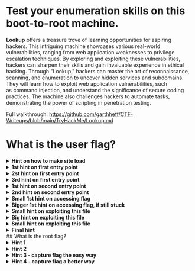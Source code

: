 # Test your enumeration skills on this boot-to-root machine.

**Lookup** offers a treasure trove of learning opportunities for aspiring hackers. This intriguing machine showcases various real-world vulnerabilities, ranging from web application weaknesses to privilege escalation techniques. By exploring and exploiting these vulnerabilities, hackers can sharpen their skills and gain invaluable experience in ethical hacking. Through "Lookup," hackers can master the art of reconnaissance, scanning, and enumeration to uncover hidden services and subdomains. They will learn how to exploit web application vulnerabilities, such as command injection, and understand the significance of secure coding practices. The machine also challenges hackers to automate tasks, demonstrating the power of scripting in penetration testing.

Full walkthrough: https://github.com/garthheff/CTF-Writeups/blob/main/TryHackMe/Lookup.md
# What is the user flag?

<details>
  <summary><strong>Hint on how to make site load</strong></summary>

Add lookup.thm to /etc/hosts file
</details>

<details>
  <summary><strong>1st hint on first entry point</strong></summary>

You can emulate usernames (successful usernames will give a different error)

wget https://raw.githubusercontent.com/danielmiessler/SecLists/refs/heads/master/Usernames/Names/names.txt
</details>

<details>
  <summary><strong>2st hint on first entry point</strong></summary>

admin user might not be the one you are looking for
</details>

<details>
  <summary><strong>3rd hint on first entry point</strong></summary>

Password for the user in question is in most password lists such as rockyou
</details>

<details>
  <summary><strong>1st hint on second entry point</strong></summary>
add files.lookup.thm to the hosts file if not already
search for exploit of web application on exploit-db 
</details>

<details>
  <summary><strong>2nd hint on second entry point</strong></summary>

exploit CVE-2019-9194 , while script from exploit-db works, metasploit has a working exploit   
</details>

<details>
  <summary><strong>Small 1st hint on accessing flag</strong></summary>

the www-data user does not have access to the flag. But does it have access to any files that have more permissions?

</details>

<details>
  <summary><strong>Bigger 1st hint on accessing flag, if still stuck</strong></summary>

Check for files with SUID or SGID bits set that are not a common file, linpeas script will find and suggest it's an uncommon file

</details>

<details>
  <summary><strong>Small hint on exploiting this file</strong></summary>

Run file, is it using other commands that could be exploited? what is it looking for and why? 

</details>

<details>
  <summary><strong>Big hint on exploiting this file</strong></summary>

This file appears to be a basic "password manager" that reads a user's `.password` file from their home directory. It uses the `id` command to determine which user’s file to read and prints it to the screen.

You can run `id username` to see what the expected output looks like. Then, try crafting your own version of the `id` command that produces similar output. Finally, use a well-known technique to ensure your custom `id` command is run instead of the system’s default.

</details>

<details>
  <summary><strong>Small hint on exploiting this file</strong></summary>

Run file, is it using other commands that could be exploited? what is it looking for and why? 

</details>

<details>
  <summary><strong>Final hint</strong></summary>

Once the password list is obtained, attempt to SSH in with that user and passwords from the list until you connect. good practice for hydra or similar. 

Once connected you should have access to read the flag

</details>
## What is the root flag?


<details>
  <summary><strong>Hint 1</strong></summary>

Can we run any files as sudo without requiring a password?

</details>

<details>
  <summary><strong>Hint 2</strong></summary>

Gtfobins

</details>

<details>
  <summary><strong>Hint 3 - capture flag the easy way</strong></summary>

Flag location and name is the normal for a root flag

</details>

<details>
  
<summary><strong>Hint 4 - capture flag a better way</strong></summary>

How can a user SSH without a password? 

</details>